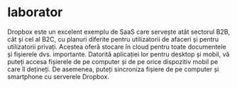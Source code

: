 # laborator
Dropbox este un excelent exemplu de SaaS care servește atât sectorul B2B, cât și cel al B2C, cu planuri diferite pentru utilizatorii de afaceri și pentru utilizatorii privați. Acestea oferă stocare în cloud pentru toate documentele și fișierele dvs. importante. Datorită aplicației lor pentru desktop și mobil, vă puteți accesa fișierele de pe computer și de pe orice dispozitiv mobil pe care îl dețineți. De asemenea, puteți sincroniza fișiere de pe computer și smartphone cu serverele Dropbox.